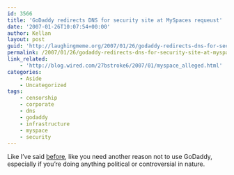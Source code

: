 ```yaml
---
id: 3566
title: 'GoDaddy redirects DNS for security site at MySpaces requeust'
date: '2007-01-26T10:07:54+00:00'
author: Kellan
layout: post
guid: 'http://laughingmeme.org/2007/01/26/godaddy-redirects-dns-for-security-site-at-myspaces-requeust/'
permalink: /2007/01/26/godaddy-redirects-dns-for-security-site-at-myspaces-requeust/
link_related:
    - 'http://blog.wired.com/27bstroke6/2007/01/myspace_alleged.html'
categories:
    - Aside
    - Uncategorized
tags:
    - censorship
    - corporate
    - dns
    - godaddy
    - infrastructure
    - myspace
    - security
---
```


Like I’ve said [before](http://laughingmeme.org/category/godaddy), like you need another reason not to use GoDaddy, especially if you’re doing anything political or controversial in nature.